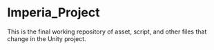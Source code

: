 # Imperia_Project
This is the final working repository of asset, script, and other files that change in the Unity project.
